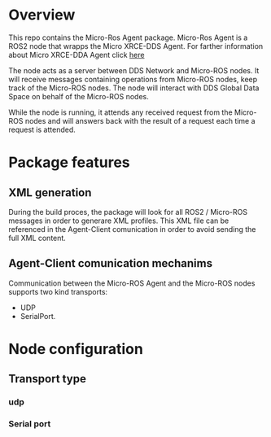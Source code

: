 # Overview

This repo contains the Micro-Ros Agent package.
Micro-Ros Agent is a ROS2 node that wrapps the Micro XRCE-DDS Agent.
For farther information about Micro XRCE-DDA Agent click [here](https://github.com/eProsima/Micro-XRCE-DDS-Agent)

The node acts as a server between DDS Network and Micro-ROS nodes.
It will receive messages containing operations from Micro-ROS nodes, keep track of the Micro-ROS nodes. 
The node will interact with DDS Global Data Space on behalf of the Micro-ROS nodes.

While the node is running, it attends any received request from the Micro-ROS nodes and will answers back with the result of a request each time a request is attended.


# Package features

## XML generation

During the build proces, the package will look for all ROS2 / Micro-ROS messages in order to generare XML profiles.
This XML file can be referenced in the Agent-Client comunication in order to avoid sending the full XML content.


## Agent-Client comunication mechanims

Communication between the Micro-ROS Agent and the Micro-ROS nodes supports two kind transports: 
- UDP 
- SerialPort. 
 

# Node configuration
 
## Transport type

### udp

### Serial port
